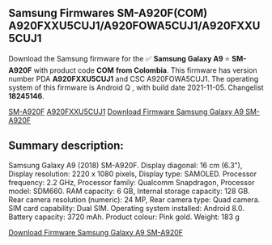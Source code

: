<h2>Samsung Firmwares SM-A920F(COM) A920FXXU5CUJ1/A920FOWA5CUJ1/A920FXXU5CUJ1</h2>
Download the Samsung firmware for the ✅ <strong>Samsung Galaxy A9 </strong> ⭐ <strong>SM-A920F</strong> with product code <strong>COM</strong> <strong> from Colombia</strong>. This firmware has version number PDA <strong>A920FXXU5CUJ1</strong> and CSC A920FOWA5CUJ1. The operating system of this firmware is Android Q , with build date 2021-11-05. Changelist <strong>18245146</strong>.


[SM-A920F](https://samfirm.shop/samsung/model/SM-A920F)
[A920FXXU5CUJ1](https://samfirm.shop/samsung/pda/A920FXXU5CUJ1)
[Download Firmware Samsung Galaxy A9 SM-A920F](https://samfirm.shop/samsung/firmware/472909)
<h2>Summary description:</h2>
<p>Samsung Galaxy A9 (2018) SM-A920F. Display diagonal: 16 cm (6.3"), Display resolution: 2220 x 1080 pixels, Display type: SAMOLED. Processor frequency: 2.2 GHz, Processor family: Qualcomm Snapdragon, Processor model: SDM660. RAM capacity: 6 GB, Internal storage capacity: 128 GB. Rear camera resolution (numeric): 24 MP, Rear camera type: Quad camera. SIM card capability: Dual SIM. Operating system installed: Android 8.0. Battery capacity: 3720 mAh. Product colour: Pink gold. Weight: 183 g</p>


[Download Firmware Samsung Galaxy A9 SM-A920F](https://samfirm.shop/samsung/firmware/472909)
